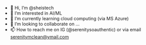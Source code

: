 - 👋 Hi, I’m @sheistech
- 👀 I’m interested in AI/ML
- 🌱 I’m currently learning cloud computing (via MS Azure)
- 💞️ I’m looking to collaborate on ...
- 📫 How to reach me on IG (@serenitysoauthentic) or via email serenitymclean@ymail.com

<!---
sheistech/sheistech is a ✨ special ✨ repository because its `README.md` (this file) appears on your GitHub profile.
You can click the Preview link to take a look at your changes.
--->
